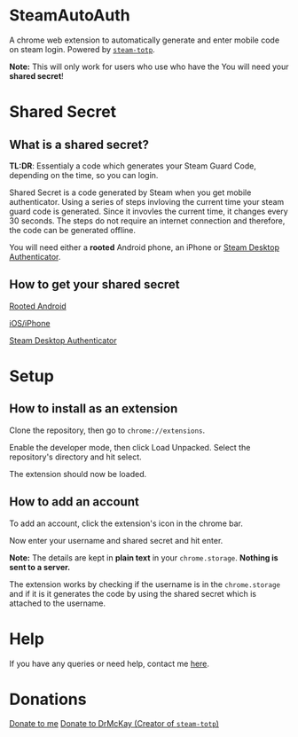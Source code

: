# SteamAutoAuth
A chrome web extension to automatically generate and enter mobile code on steam login. 
Powered by [`steam-totp`](https://github.com/DoctorMcKay/node-steam-totp/).

**Note:** This will only work for users who use who have the You will need your **shared secret**!

# Shared Secret

## What is a shared secret?
**TL:DR**: Essentialy a code which generates your Steam Guard Code, depending on the time, so you can login. 

Shared Secret is a code generated by Steam when you get mobile authenticator. 
Using a series of steps invloving the current time your steam guard code is generated.
Since it invovles the current time, it changes every 30 seconds.
The steps do not require an internet connection and therefore, the code can be generated offline. 

You will need either a **rooted** Android phone, an iPhone or [Steam Desktop Authenticator](https://github.com/Jessecar96/SteamDesktopAuthenticator).

## How to get your shared secret

[Rooted Android](https://github.com/SteamTimeIdler/stidler/wiki/Getting-your-'shared_secret'-code-for-use-with-Auto-Restarter-on-Mobile-Authentication#getting-shared-secret-from-android-windows)

[iOS/iPhone](https://www.youtube.com/watch?v=23MTKlSPi7Y)

[Steam Desktop Authenticator](https://www.youtube.com/watch?v=JjdOJVSZ9Mo)

# Setup

## How to install as an extension
Clone the repository, then go to `chrome://extensions`.

Enable the developer mode, then click Load Unpacked. Select the repository's directory and hit select.

The extension should now be loaded. 

## How to add an account
To add an account, click the extension's icon in the chrome bar.

Now enter your username and shared secret and hit enter.

**Note:** The details are kept in **plain text** in your `chrome.storage`. **Nothing is sent to a server.**

The extension works by checking if the username is in the `chrome.storage` and if it is it generates the code by using the shared secret which is attached to the username. 

# Help 

If you have any queries or need help, contact me [here](https://steamcommunity.com/id/vrtgn). 

# Donations

[Donate to me](https://steamcommunity.com/tradeoffer/new/?partner=306348802&token=fkRNEvP-)
[Donate to DrMcKay (Creator of `steam-totp`)](https://www.paypal.com/signin?forceLogin=false&returnUri=https%3A%2F%2Fwww.paypal.com%2Fdonate&state=%252F%253Ftoken%253DRphc0uE-ilTnGq4CWwFMFWj0eFvQPGGWv0XF6iu96h_z13NWWh4spZ7Rl_KAtpHuv0dK2G%2526fromUL%253Dtrue&intent=donate&ctxId=b997d1de82a642fd9a7f33a750dfac0a)



